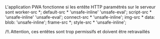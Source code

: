 L'application PWA fonctionne si les entête HTTP paramétrés sur le serveur sont worker-src *; default-src * 'unsafe-inline' 'unsafe-eval'; script-src * 'unsafe-inline' 'unsafe-eval'; connect-src * 'unsafe-inline'; img-src * data: blob: 'unsafe-inline'; frame-src *; style-src * 'unsafe-inline';

/!\ Attention, ces entêtes sont trop permissifs et doivent être retravaillés